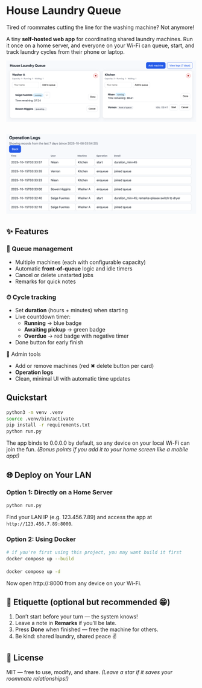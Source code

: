 # House Laundry Queue

Tired of roommates cutting the line for the washing machine? Not anymore!

A tiny **self-hosted web app** for coordinating shared laundry machines.
Run it once on a home server, and everyone on your Wi-Fi can queue, start, and track laundry cycles from their phone or laptop.

![index](images/index.png#pic_center)

![logs](images/logs.png#pic_center)
---

## ✨ Features

### 👥 Queue management

- Multiple machines (each with configurable capacity)
- Automatic **front-of-queue** logic and idle timers
- Cancel or delete unstarted jobs
- Remarks for quick notes

### ⏱ Cycle tracking

- Set **duration** (hours + minutes) when starting
- Live countdown timer:
  - **Running** → blue badge
  - **Awaiting pickup** → green badge
  - **Overdue** → red badge with negative timer
- Done button for early finish

🧰 Admin tools

- Add or remove machines (red ✖ delete button per card)
- **Operation logs**
- Clean, minimal UI with automatic time updates

## Quickstart

```bash
python3 -m venv .venv
source .venv/bin/activate
pip install -r requirements.txt
python run.py
```

The app binds to 0.0.0.0 by default, so any device on your local Wi-Fi can join the fun.
*(Bonus points if you add it to your home screen like a mobile app!)*

## 🌐 Deploy on Your LAN

### Option 1: Directly on a Home Server

```bash
python run.py
```

Find your LAN IP (e.g. 123.456.7.89) and access the app at `http://123.456.7.89:8000`.

### Option 2: Using Docker

```bash
# if you're first using this project, you may want build it first
docker compose up --build

docker compose up -d
```

Now open http://<server-ip>:8000 from any device on your Wi-Fi.

## 🧼 Etiquette (optional but recommended 😁)

1. Don’t start before your turn — the system knows!
2. Leave a note in **Remarks** if you’ll be late.
3. Press **Done** when finished — free the machine for others.
4. Be kind: shared laundry, shared peace ✌️

## 📜 License

MIT — free to use, modify, and share.
*(Leave a star if it saves your roommate relationships!)*
